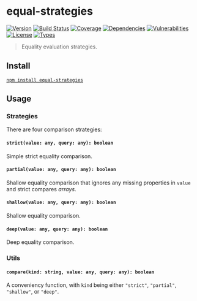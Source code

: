 # equal-strategies

[![Version](https://img.shields.io/npm/v/equal-strategies.svg)](https://www.npmjs.com/package/equal-strategies)
[![Build Status](https://img.shields.io/travis/rafamel/utils/master.svg)](https://travis-ci.org/rafamel/utils)
[![Coverage](https://img.shields.io/coveralls/rafamel/utils/master.svg)](https://coveralls.io/github/rafamel/utils)
[![Dependencies](https://img.shields.io/david/rafamel/utils.svg?path=packages%2Fequal-strategies)](https://david-dm.org/rafamel/utils.svg?path=packages%2Fequal-strategies)
[![Vulnerabilities](https://img.shields.io/snyk/vulnerabilities/npm/equal-strategies.svg)](https://snyk.io/test/npm/equal-strategies)
[![License](https://img.shields.io/github/license/rafamel/utils.svg)](https://github.com/rafamel/utils/blob/master/LICENSE)
[![Types](https://img.shields.io/npm/types/equal-strategies.svg)](https://www.npmjs.com/package/equal-strategies)

> Equality evaluation strategies.

## Install

[`npm install equal-strategies`](https://www.npmjs.com/package/equal-strategies)

## Usage

### Strategies

There are four comparison strategies:

#### `strict(value: any, query: any): boolean`

Simple strict equality comparison.

#### `partial(value: any, query: any): boolean`

Shallow equality comparison that ignores any missing properties in `value` and strict compares *arrays*.

#### `shallow(value: any, query: any): boolean`

Shallow equality comparison.

#### `deep(value: any, query: any): boolean`

Deep equality comparison.

### Utils

#### `compare(kind: string, value: any, query: any): boolean`

A conveniency function, with `kind` being either `"strict"`, `"partial"`, `"shallow"`, or `"deep"`.
